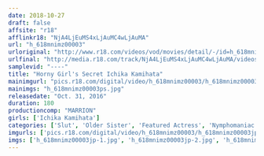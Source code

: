 ```yaml
---
date: 2018-10-27
draft: false
affsite: "r18"
afflinkr18: "NjA4LjEuMS4xLjAuMC4wLjAuMA"
url: "h_618mnimz00003"
urloriginal: "http://www.r18.com/videos/vod/movies/detail/-/id=h_618mnimz00003"
urlfinal: "http://media.r18.com/track/NjA4LjEuMS4xLjAuMC4wLjAuMA/videos/vod/movies/detail/-/id=h_618mnimz00003"
samplevid: "----"
title: "Horny Girl's Secret Ichika Kamihata"
mainimgurl: "pics.r18.com/digital/video/h_618mnimz00003/h_618mnimz00003ps.jpg"
mainimgs: "h_618mnimz00003ps.jpg"
releasedate: "Oct. 31, 2016"
duration: 180
productioncomp: "MARRION"
girls: ['Ichika Kamihata']
categories: ['Slut', 'Older Sister', 'Featured Actress', 'Nymphomaniac', 'Masturbation', 'Hi-Def']
imgurls: ['pics.r18.com/digital/video/h_618mnimz00003/h_618mnimz00003jp-1.jpg', 'pics.r18.com/digital/video/h_618mnimz00003/h_618mnimz00003jp-2.jpg', 'pics.r18.com/digital/video/h_618mnimz00003/h_618mnimz00003jp-3.jpg', 'pics.r18.com/digital/video/h_618mnimz00003/h_618mnimz00003jp-4.jpg', 'pics.r18.com/digital/video/h_618mnimz00003/h_618mnimz00003jp-5.jpg', 'pics.r18.com/digital/video/h_618mnimz00003/h_618mnimz00003jp-6.jpg', 'pics.r18.com/digital/video/h_618mnimz00003/h_618mnimz00003jp-7.jpg', 'pics.r18.com/digital/video/h_618mnimz00003/h_618mnimz00003jp-8.jpg', 'pics.r18.com/digital/video/h_618mnimz00003/h_618mnimz00003jp-9.jpg', 'pics.r18.com/digital/video/h_618mnimz00003/h_618mnimz00003jp-10.jpg', 'pics.r18.com/digital/video/h_618mnimz00003/h_618mnimz00003jp-11.jpg', 'pics.r18.com/digital/video/h_618mnimz00003/h_618mnimz00003jp-12.jpg', 'pics.r18.com/digital/video/h_618mnimz00003/h_618mnimz00003jp-13.jpg', 'pics.r18.com/digital/video/h_618mnimz00003/h_618mnimz00003jp-14.jpg', 'pics.r18.com/digital/video/h_618mnimz00003/h_618mnimz00003jp-15.jpg', 'pics.r18.com/digital/video/h_618mnimz00003/h_618mnimz00003jp-16.jpg', 'pics.r18.com/digital/video/h_618mnimz00003/h_618mnimz00003jp-17.jpg', 'pics.r18.com/digital/video/h_618mnimz00003/h_618mnimz00003jp-18.jpg', 'pics.r18.com/digital/video/h_618mnimz00003/h_618mnimz00003jp-19.jpg', 'pics.r18.com/digital/video/h_618mnimz00003/h_618mnimz00003jp-20.jpg']
imgs: ['h_618mnimz00003jp-1.jpg', 'h_618mnimz00003jp-2.jpg', 'h_618mnimz00003jp-3.jpg', 'h_618mnimz00003jp-4.jpg', 'h_618mnimz00003jp-5.jpg', 'h_618mnimz00003jp-6.jpg', 'h_618mnimz00003jp-7.jpg', 'h_618mnimz00003jp-8.jpg', 'h_618mnimz00003jp-9.jpg', 'h_618mnimz00003jp-10.jpg', 'h_618mnimz00003jp-11.jpg', 'h_618mnimz00003jp-12.jpg', 'h_618mnimz00003jp-13.jpg', 'h_618mnimz00003jp-14.jpg', 'h_618mnimz00003jp-15.jpg', 'h_618mnimz00003jp-16.jpg', 'h_618mnimz00003jp-17.jpg', 'h_618mnimz00003jp-18.jpg', 'h_618mnimz00003jp-19.jpg', 'h_618mnimz00003jp-20.jpg']
---
```

